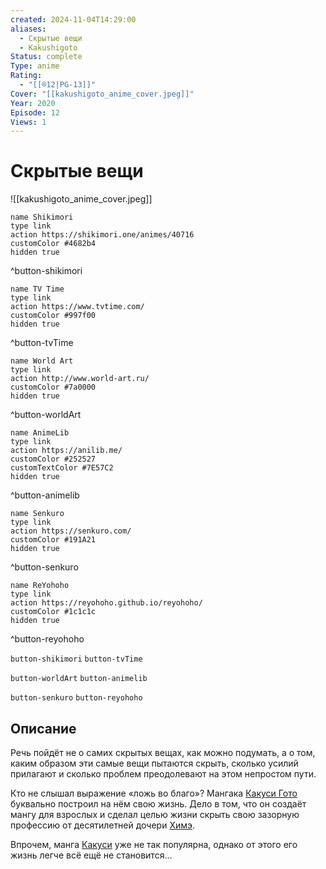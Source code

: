 ```yaml
---
created: 2024-11-04T14:29:00
aliases:
  - Скрытые вещи
  - Kakushigoto
Status: complete
Type: anime
Rating:
  - "[[®️12|PG-13]]"
Cover: "[[kakushigoto_anime_cover.jpeg]]"
Year: 2020
Episode: 12
Views: 1
---
```


# Скрытые вещи

![[kakushigoto_anime_cover.jpeg]]

```button
name Shikimori
type link
action https://shikimori.one/animes/40716
customColor #4682b4
hidden true
```
^button-shikimori

```button
name TV Time
type link
action https://www.tvtime.com/
customColor #997f00
hidden true
```
^button-tvTime

```button
name World Art
type link
action http://www.world-art.ru/
customColor #7a0000
hidden true
```
^button-worldArt

```button
name AnimeLib
type link
action https://anilib.me/
customColor #252527
customTextColor #7E57C2
hidden true
```
^button-animelib

```button
name Senkuro
type link
action https://senkuro.com/
customColor #191A21
hidden true
```
^button-senkuro

```button
name ReYohoho
type link
action https://reyohoho.github.io/reyohoho/
customColor #1c1c1c
hidden true
```
^button-reyohoho

`button-shikimori` `button-tvTime`

`button-worldArt` `button-animelib`

`button-senkuro` `button-reyohoho`

## Описание

Речь пойдёт не о самих скрытых вещах, как можно подумать, а о том, каким образом эти самые вещи пытаются скрыть, сколько усилий прилагают и сколько проблем преодолевают на этом непростом пути.

Кто не слышал выражение «ложь во благо»? Мангака [Какуси Гото](https://shikimori.one/characters/142813-kakushi-gotou) буквально построил на нём свою жизнь. Дело в том, что он создаёт мангу для взрослых и сделал целью жизни скрыть свою зазорную профессию от десятилетней дочери [Химэ](https://shikimori.one/characters/142814-hime-gotou).

Впрочем, манга [Какуси](https://shikimori.one/characters/142813-kakushi-gotou) уже не так популярна, однако от этого его жизнь легче всё ещё не становится...
